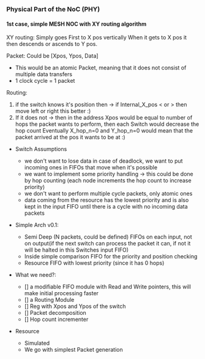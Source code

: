 ### Physical Part of the NoC (PHY)


#### 1st case, simple MESH NOC with XY routing algorithm

XY routing: Simply goes First to X pos vertically
When it gets to X pos it then descends or ascends to Y pos.

Packet: Could be [Xpos, Ypos, Data]
- This would be an atomic Packet, meaning that it does not consist of multiple data transfers
- 1 clock cycle = 1 packet

Routing:
1. if the switch knows it's position then -> if Internal_X_pos < or > then move left or right this better :)
2. If it does not -> then in the address Xpos would be equal to number of hops the packet wants to perform, then each Switch would decrease the hop count
   Eventually X_hop_n=0 and Y_hop_n=0 would mean that the packet arrived at the pos it wants to be at :)


- Switch Assumptions
  - we don't want to lose data in case of deadlock, we want to put incoming ones in FIFOs that move when it's possible
  - we want to implement some priority handling -> this could be done by hop counting (each node increments the hop count to increase priority)
  - we don't want to perform multiple cycle packets, only atomic ones
  - data coming from the resource has the lowest priority and is also kept in the input FIFO until there is a cycle with no incoming data packets

- Simple Arch v0.1:
  - Semi Deep (N packets, could be defined) FIFOs on each input, not on output(if the next switch can process the packet it can, if not it will be halted in this Switches input FIFO)
  - Inside simple comparison FIFO for the priority and position checking
  - Resource FIFO with lowest priority (since it has 0 hops)

- What we need?:
  - [] a modifiable FIFO module with Read and Write pointers, this will make initial processing faster
  - [] a Routing Module
  - [] Reg with Xpos and Ypos of the switch
  - [] Packet decomposition
  - [] Hop count incrementer

- Resource
  - Simulated
  - We go with simplest Packet generation
